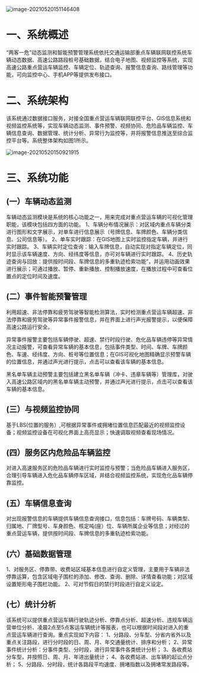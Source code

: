 ![image-20210520151146408](https://gitee.com/AiShiYuShiJiePingXing/img/raw/master/img/image-20210520151146408.png)

# 一、系统概述

“两客一危”动态监测和智能预警管理系统依托交通运输部重点车辆联网联控系统车辆动态数据、高速公路路段桩号基础数据，结合电子地图、视频监控等系统，实现高速公路重点营运车辆监控、车辆定位、轨迹查询、报警信息查询、路线管理等功能，可向监控中心、手机APP等提供发布接口。

# 二、系统架构

该系统通过数据接口服务，对接全国重点营运车辆联网联控平台、GIS信息系统和视频监控系统等，实现车辆动态监测、事件预警、视频协同、危险品车辆监控、车辆信息查询、数据管理、统计分析、异常行为监控等，并将报警信息推送至综合监控平台等。系统整体架构如图1所示。

![image-20210520150921915](https://gitee.com/AiShiYuShiJiePingXing/img/raw/master/img/image-20210520150921915.png)

# 三、系统功能

## (一）车辆动态监测

车辆动态监测模块是系统的核心功能之一，用来完成对重点营运车辆的可视化管理职能，该模块包括四方面的功能。
1、车辆分布情况展示：对区域内重点车辆分类进行图形和文字展示，对单车进行信息展示（号牌信息、车牌颜色、车辆分类信息、公司信息等）。
2、单车实时跟踪：在GIS地图上实时监控指定车辆，并进行实时跟踪。
3、车辆实时定位查询：输入车牌信息，自动实现对指定车辆定位，同时显示该车辆速度、方向、经纬度等信息，亦可对车辆进行实时跟踪。
4、历史轨迹查询与回放：提供按时间段、车牌信息的多重轨迹检索功能”，并运用动画效果进行展示；可通过播放、暂停、重新播放、控制播放速度，在播放过程中可查看位置点的定位时间及速度。

## (二）事件智能预警管理

利用超速、非法停靠和疲劳驾驶等智能检测算法，实时检测重点营运车辆超速、非法停靠和疲劳驾驶等异常事件报警信息，并在界面上进行声光报警提示，以便保障高速公路运行安全。

异常事件报警主要包括车辆停驶、超速、禁行时段行驶、危化品车辆违停等异常情况主动报警，可查看异常车辆的基本信息，包括事件类型、时间、车牌、车牌颜色、车速、经纬度、方向、桩号等位置信息；在GIS可视化地图精确显示预警车辆的位置信息，并通过声光进行提示，点击可以查看该车辆的基本信息。

黑名单车辆主动预警主要包括建立黑名单车辆（冲卡、违章车辆等）管理库，对驶入高速公路区域内的黑名单车辆主动预警，并通过声光进行提示，点击可以查看该车辆的基本信息。

## (三）与视频监控协同

基于LBS(位置的服务）,可根据异常事件或拥堵位置信息匹配最近的视频监控设备；视频监控设备在可视化界面上高亮显示；快速调取视频查看现场情况。

## (四）服务区内危险品车辆监控

对进入高速服务区的危险品车辆进行实时监控与预警；当危险品车辆进入服务区，合理引导车辆进入危化品车辆停车区域，并结合视频监控系统，实现危化品车辆停靠监控。

## (五）车辆信息查询

对出现报警信息的车辆提供车辆信息查询接口，信息包括：车牌号码、车辆类型、归属地、厂牌型号、车身颜色、核定吨(座）位、车辆所属企业等信息；对经过的重点营运车辆，提供按时间段、车牌信息的多重轨迹检索功能。

## (六）基础数据管理

1、对服务区、停靠带、收费站区域基本信息进行自定义管理，主要用于车辆非法停靠运算，包含区域电子围栏的添加、修改、查询、删除、详情查看功能；对区域设置矩形电子围栏功能。
2、可对节假日的禁行时段进行自定义设定。

## (七）统计分析

该系统可以提供重点营运车辆行驶轨迹分析、停靠点分析、超速分析、违规车辆运营单位分析、凌晨2点至5点客运车辆统计等报表，也可以根据时间段对进入的重点营运车辆进行查询。重点实现如下内容：
1、分路段、分车型、分省内省外以及重点关注路段，进行分时段的日、周、月、年交通量统计、排序和分析；
2、异常事件统计分析：分事件类型、分时段，进行异常事件各类统计分析；
3、各收费站分车型，并按照日、周、月、年进出量统计；
4、各收费站进、出车辆的起讼点分析；
5、分路段、分时段，统计各路段平均速度、拥堵指数以及拥堵常发路段等。